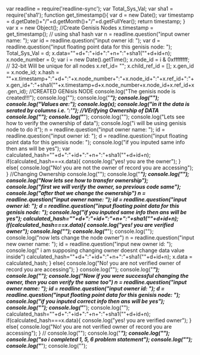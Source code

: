 var readline = require('readline-sync');
var Total_Sys_Val;
var sha1 = require('sha1');
function get_timestamp(){
    var d = new Date();
    var timestamp = d.getDate()+"/"+d.getMonth()+"/"+d.getFullYear();
    return timestamp;
}
var x = new Object();
//Create Genisis Nodes
x.timestamp = get_timestamp();
// using sha1 hash
var n = readline.question("input owner name: ");
var id = readline.question("input owner id: ");
var d = readline.question("input floating point data for this genisis node: ");
Total_Sys_Val = d;
x.data=""+d+":"+id+":"+n+":"+sha1(""+d+id+n);
x.node_number = 0; 
var i = new Date().getTime();
x.node_id = i & 0xffffffff;  // 32-bit Will be unique for all nodes
x.ref_id= "";
x.child_ref_id  = [];
x.gen_id = x.node_id;
x.hash = ""+x.timestamp+":"+d+":"+x.node_number+":"+x.node_id+":"+x.ref_id+":"+x.gen_id+":"+sha1(""+x.timestamp+d+x.node_number+x.node_id+x.ref_id+x.gen_id);
//CREATED GENisis NODE
console.log("The genisis node is created!!!");
console.log("");
console.log("*****************************************************");
console.log("");
console.log("Values are:");
console.log(x);
console.log("in it the data is serated by columns i.e. ':'");
//VErifying Ownership of DATA
console.log("");
console.log("*****************************************************");
console.log("");
console.log("Lets see how to verify the ownership of data");
console.log("i will be using genisis node to do it");
n = readline.question("input owner name: ");
id = readline.question("input owner id: ");
d = readline.question("input floating point data for this genisis node: ");
console.log("if you inputed same info then ans will be yes");
var calculated_hash=""+d+":"+id+":"+n+":"+sha1(""+d+id+n);
if(calculated_hash===x.data){
    console.log("yes! you are the owner");
}
else{
    console.log("No! you are not the owner of record you are accessing");
}
//Changing Ownership
console.log("");
console.log("*****************************************************");
console.log("");
console.log("Now lets see how to transfer ownership");
console.log("first we will verify the owner, so previous code same");
console.log("after that we change the ownership")
n = readline.question("input owner name: ");
id = readline.question("input owner id: ");
d = readline.question("input floating point data for this genisis node: ");
console.log("if you inputed same info then ans will be yes");
calculated_hash=""+d+":"+id+":"+n+":"+sha1(""+d+id+n);
if(calculated_hash===x.data){
    console.log("yes! you are verified owner");
    console.log("");
    console.log("*****************************************************");
    console.log("");
    console.log("now lets change the node owner")
    n = readline.question("input new owner name: ");
    id = readline.question("input new owner id: ");
    console.log(" i am supposing changing owner doesnt change data value inside")
    calculated_hash=""+d+":"+id+":"+n+":"+sha1(""+d+id+n);
    x.data = calculated_hash;
}
else{
    console.log("No! you are not verified owner of record you are accessing");
}
console.log("");
console.log("*****************************************************");
console.log("");
console.log("Now if you were successful changing the owner, then you can verify the same too")
n = readline.question("input owner name: ");
id = readline.question("input owner id: ");
d = readline.question("input floating point data for this genisis node: ");
console.log("if you inputed correct info then ans will be yes");
console.log("");
console.log("*****************************************************");
console.log("");
calculated_hash=""+d+":"+id+":"+n+":"+sha1(""+d+id+n);
if(calculated_hash===x.data){
    console.log("yes! you are verified owner");
}
else{
    console.log("No! you are not verified owner of record you are accessing");
}
//
console.log("");
console.log("*****************************************************");
console.log("");
console.log("so i completed  1, 5, 6 problem statement");
console.log("");
console.log("*****************************************************");
console.log("");
